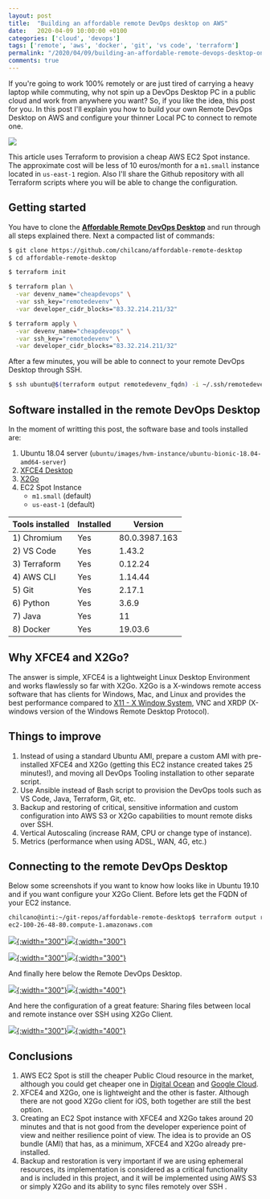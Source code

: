 ```yaml
---
layout: post
title:  "Building an affordable remote DevOps desktop on AWS"
date:   2020-04-09 10:00:00 +0100
categories: ['cloud', 'devops'] 
tags: ['remote', 'aws', 'docker', 'git', 'vs code', 'terraform']
permalink: "/2020/04/09/building-an-affordable-remote-devops-desktop-on-aws"
comments: true
---
```

If you're going to work 100% remotely or are just tired of carrying a heavy laptop while commuting, why not spin up a DevOps Desktop PC in a public cloud and work from anywhere you want?
So, if you like the idea, this post for you.
In this post I'll explain you how to build your own Remote DevOps Desktop on AWS and configure your thinner Local PC to connect to remote one. 

[![](https://raw.githubusercontent.com/chilcano/affordable-remote-desktop/master/imgs/remote-devops-desktop-x2go-client-0-arch.png)](https://raw.githubusercontent.com/chilcano/affordable-remote-desktop/master/imgs/remote-devops-desktop-x2go-client-0-arch.png)

<!-- more -->

This article uses Terraform to provision a cheap AWS EC2 Spot instance. The approximate cost will be less of 10 euros/month for a `m1.small` instance located in `us-east-1` region. Also I'll share the Github repository with all Terraform scripts where you will be able to change the configuration.

## Getting started

You have to clone the **[Affordable Remote DevOps Desktop](https://github.com/chilcano/affordable-remote-desktop)** and run through all steps explained there. Next a compacted list of commands:

```sh
$ git clone https://github.com/chilcano/affordable-remote-desktop
$ cd affordable-remote-desktop

$ terraform init

$ terraform plan \
  -var devenv_name="cheapdevops" \
  -var ssh_key="remotedevenv" \
  -var developer_cidr_blocks="83.32.214.211/32" 

$ terraform apply \
  -var devenv_name="cheapdevops" \
  -var ssh_key="remotedevenv" \
  -var developer_cidr_blocks="83.32.214.211/32" 
```

After a few minutes, you will be able to connect to your remote DevOps Desktop through SSH.

```sh
$ ssh ubuntu@$(terraform output remotedevenv_fqdn) -i ~/.ssh/remotedevenv
```

## Software installed in the remote DevOps Desktop

In the moment of writting this post, the software base and tools installed are:

1. Ubuntu 18.04 server (`ubuntu/images/hvm-instance/ubuntu-bionic-18.04-amd64-server`)
2. [XFCE4 Desktop](https://www.xfce.org)
3. [X2Go](https://wiki.x2go.org)
4. EC2 Spot Instance
   - `m1.small` (default)
   - `us-east-1` (default)

| Tools installed | Installed | Version 
| ---             | ---       | ---
| 1) Chromium     | Yes       | 80.0.3987.163
| 2) VS Code      | Yes       | 1.43.2 
| 3) Terraform    | Yes       | 0.12.24 
| 4) AWS CLI      | Yes       | 1.14.44  
| 5) Git          | Yes       | 2.17.1
| 6) Python       | Yes       | 3.6.9 
| 7) Java         | Yes       | 11
| 8) Docker       | Yes       | 19.03.6

## Why XFCE4 and X2Go?

The answer is simple, XFCE4 is a lightweight Linux Desktop Environment and works flawlessly so far with X2Go.
X2Go is a X-windows remote access software that has clients for Windows, Mac, and Linux and provides the best performance compared to [X11 - X Window System](https://en.wikipedia.org/wiki/X_Window_System), VNC and XRDP (X-windows version of the Windows Remote Desktop Protocol).

## Things to improve

1. Instead of using a standard Ubuntu AMI, prepare a custom AMI with pre-installed XFCE4 and X2Go (getting this EC2 instance created takes 25 minutes!), and moving all DevOps Tooling installation to other separate script.
2. Use Ansible instead of Bash script to provision the DevOps tools such as VS Code, Java, Terraform, Git, etc.
3. Backup and restoring of critical, sensitive information and custom configuration into AWS S3 or X2Go capabilities to mount remote disks over SSH.
4. Vertical Autoscaling (increase RAM, CPU or change type of instance).
5. Metrics (performance when using ADSL, WAN, 4G, etc.)

## Connecting to the remote DevOps Desktop

Below some screenshots if you want to know how looks like in Ubuntu 19.10 and if you want configure your X2Go Client.
Before lets get the FQDN of your EC2 instance.  

```sh
chilcano@inti:~/git-repos/affordable-remote-desktop$ terraform output remotedevenv_fqdn
ec2-100-26-48-80.compute-1.amazonaws.com
```
[![](https://raw.githubusercontent.com/chilcano/affordable-remote-desktop/master/imgs/remote-devops-desktop-x2go-client-1.png){:width="300"}](https://raw.githubusercontent.com/chilcano/affordable-remote-desktop/master/imgs/remote-devops-desktop-x2go-client-1.png)[![](https://raw.githubusercontent.com/chilcano/affordable-remote-desktop/master/imgs/remote-devops-desktop-x2go-client-2.png){:width="300"}](https://raw.githubusercontent.com/chilcano/affordable-remote-desktop/master/imgs/remote-devops-desktop-x2go-client-2.png)

[![](https://raw.githubusercontent.com/chilcano/affordable-remote-desktop/master/imgs/remote-devops-desktop-x2go-client-3.png){:width="300"}](https://raw.githubusercontent.com/chilcano/affordable-remote-desktop/master/imgs/remote-devops-desktop-x2go-client-3.png)[![](https://raw.githubusercontent.com/chilcano/affordable-remote-desktop/master/imgs/remote-devops-desktop-x2go-client-4.png){:width="300"}](https://raw.githubusercontent.com/chilcano/affordable-remote-desktop/master/imgs/remote-devops-desktop-x2go-client-4.png)

And finally here below the Remote DevOps Desktop.   

[![](https://raw.githubusercontent.com/chilcano/affordable-remote-desktop/master/imgs/remote-devops-desktop-x2go-client-5.png){:width="300"}](https://raw.githubusercontent.com/chilcano/affordable-remote-desktop/master/imgs/remote-devops-desktop-x2go-client-5.png)[![](https://raw.githubusercontent.com/chilcano/affordable-remote-desktop/master/imgs/remote-devops-desktop-x2go-client-6b.png){:width="400"}](https://raw.githubusercontent.com/chilcano/affordable-remote-desktop/master/imgs/remote-devops-desktop-x2go-client-6b.png)

And here the configuration of a great feature: Sharing files between local and remote instance over SSH using X2Go Client.   

[![](https://raw.githubusercontent.com/chilcano/affordable-remote-desktop/master/imgs/remote-devops-desktop-x2go-client-7.png){:width="300"}](https://raw.githubusercontent.com/chilcano/affordable-remote-desktop/master/imgs/remote-devops-desktop-x2go-client-7.png)[![](https://raw.githubusercontent.com/chilcano/affordable-remote-desktop/master/imgs/remote-devops-desktop-x2go-client-7b.png){:width="400"}](https://raw.githubusercontent.com/chilcano/affordable-remote-desktop/master/imgs/remote-devops-desktop-x2go-client-7b.png)


## Conclusions

1. AWS EC2 Spot is still the cheaper Public Cloud resource in the market, although you could get cheaper one in [Digital Ocean](https://www.digitalocean.com) and [Google Cloud](https://cloud.google.com).
2. XFCE4 and X2Go, one is lightweight and the other is faster. Although there are not good X2Go client for iOS, both together are still the best option.
3. Creating an EC2 Spot instance with XFCE4 and X2Go takes around 20 minutes and that is not good from the developer experience point of view and neither resilience point of view. The idea is to provide an OS bundle (AMI) that has, as a minimum, XFCE4 and X2Go already pre-installed.
4. Backup and restoration is very important if we are using ephemeral resources, its implementation is considered as a critical functionality and is included in this project, and it will be implemented using AWS S3 or simply X2Go and its ability to sync files remotely over SSH .